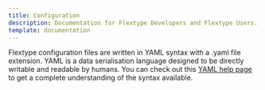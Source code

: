 ```yaml
---
title: Configuration
description: Documentation for Flextype Developers and Flextype Users.
template: documentation
---
```


Flextype configuration files are written in YAML syntax with a .yaml file extension.
YAML is a data serialisation language designed to be directly writable and readable by humans.
You can check out this [YAML help page](https://learnxinyminutes.com/docs/yaml/) to get a complete understanding of the syntax available.
